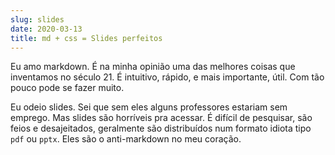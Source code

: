 ```yaml
---
slug: slides
date: 2020-03-13
title: md + css = Slides perfeitos
---
```

Eu amo markdown. É na minha opinião uma das melhores coisas que inventamos no 
século 21. É intuitivo, rápido, e mais importante, útil. Com tão pouco pode
se fazer muito.

Eu odeio slides. Sei que sem eles alguns professores estariam sem emprego. Mas 
slides são horríveis pra acessar. É difícil de pesquisar, são feios
e desajeitados, geralmente são distribuídos num formato idiota tipo `pdf` ou
`pptx`. Eles são o anti-markdown no meu coração. 
